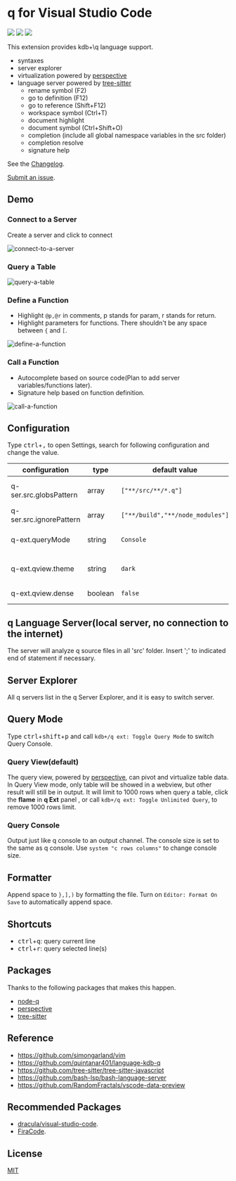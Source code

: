 # q for Visual Studio Code
[![](https://img.shields.io/visual-studio-marketplace/v/jshinonome.vscode-q?color=blueviolet&style=flat)](https://marketplace.visualstudio.com/items?itemName=jshinonome.vscode-q)
[![](https://vsmarketplacebadge.apphb.com/downloads/jshinonome.vscode-q.svg?color=blue&style=flat)](https://marketplace.visualstudio.com/items?itemName=jshinonome.vscode-q)
[![](https://vsmarketplacebadge.apphb.com/installs/jshinonome.vscode-q.svg?color=success&style=flat)](https://marketplace.visualstudio.com/items?itemName=jshinonome.vscode-q)

This extension provides kdb+\q language support.
- syntaxes
- server explorer
- virtualization powered by [perspective](https://perspective.finos.org/)
- language server powered by [tree-sitter](https://tree-sitter.github.io/tree-sitter/)
    - rename symbol (F2)
    - go to definition (F12)
    - go to reference (Shift+F12)
    - workspace symbol (Ctrl+T)
    - document highlight
    - document symbol (Ctrl+Shift+O)
    - completion (include all global namespace variables in the src folder)
    - completion resolve
    - signature help

See the [Changelog](https://github.com/jshinonome/vscode-q/blob/master/CHANGELOG.md).

[Submit an issue](https://github.com/jshinonome/vscode-q/issues).

## Demo
### Connect to a Server
Create a server and click to connect

![connect-to-a-server](assets/demo/1-connect-to-a-server.gif)

### Query a Table

![query-a-table](assets/demo/2-query-a-table.gif)

### Define a Function
- Highlight `@p,@r` in comments, p stands for param, r stands for return.
- Highlight parameters for functions. There shouldn't be any space between `{` and `[`.

![define-a-function](assets/demo/3-define-a-function.gif)

### Call a Function
- Autocomplete based on source code(Plan to add server variables/functions later).
- Signature help based on function definition.

![call-a-function](assets/demo/4-call-a-function.gif)

## Configuration
Type <kbd>ctrl</kbd>+<kbd>,</kbd> to open Settings, search for following configuration and change the value.

| configuration           | type    | default value                    | description                           |
| ----------------------- | ------- | -------------------------------- | ------------------------------------- |
| q-ser.src.globsPattern  | array   | `["**/src/**/*.q"]`              | source folder to be included          |
| q-ser.src.ignorePattern | array   | `["**/build","**/node_modules"]` | folder to be excluded                 |
| q-ext.queryMode         | string  | `Console`                        | query mode, Console or Virtualization |
| q-ext.qview.theme       | string  | `dark`                           | q view in dark or light theme         |
| q-ext.qview.dense       | boolean | `false`                          | q view in dense mode                  |

## q Language Server(local server, no connection to the internet)
The server will analyze q source files in all 'src' folder. Insert ';' to indicated end of statement if necessary.

## Server Explorer
All q servers list in the q Server Explorer, and it is easy to switch server.

## Query Mode
Type <kbd>ctrl</kbd>+<kbd>shift</kbd>+<kbd>p</kbd> and call `kdb+/q ext: Toggle Query Mode` to switch Query Console.

### Query View(default)
The query view, powered by [perspective](https://perspective.finos.org/), can pivot and virtualize table data. In Query View mode, only table will be showed in a webview, but other result will still be in output. It will limit to 1000 rows when query a table, click the **flame** in **q Ext** panel , or call `kdb+/q ext: Toggle Unlimited Query`, to remove 1000 rows limit.

### Query Console
Output just like q console to an output channel. The console size is set to the same as q console. Use `system "c rows columns"` to change console size.

## Formatter
Append space to `},],)` by formatting the file. Turn on `Editor: Format On Save` to automatically append space.

## Shortcuts
- <kbd>ctrl</kbd>+<kbd>q</kbd>: query current line
- <kbd>ctrl</kbd>+<kbd>r</kbd>: query selected line(s)

## Packages
Thanks to the following packages that makes this happen.
- [node-q](https://github.com/michaelwittig/node-q)
- [perspective](https://github.com/finos/perspective/)
- [tree-sitter](https://github.com/tree-sitter/tree-sitter)

## Reference
- https://github.com/simongarland/vim
- https://github.com/quintanar401/language-kdb-q
- https://github.com/tree-sitter/tree-sitter-javascript
- https://github.com/bash-lsp/bash-language-server
- https://github.com/RandomFractals/vscode-data-preview

## Recommended Packages
- [dracula/visual-studio-code](https://marketplace.visualstudio.com/items?itemName=dracula-theme.theme-dracula).
- [FiraCode](https://github.com/tonsky/FiraCode).

## License
[MIT](https://github.com/jshinonome/vscode-q/blob/master/LICENSE)